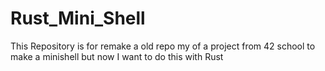# Rust_Mini_Shell
This Repository is for remake a old repo my of a project from 42 school to make a minishell but now I want to do this with Rust

